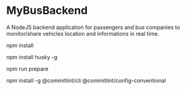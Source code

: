 # MyBusBackend

A NodeJS backend application for passengers and bus companies to monitor/share vehicles location and informations in real time.

npm install

npm install husky -g

npm run prepare

npm install -g @commitlint/cli @commitlint/config-conventional
